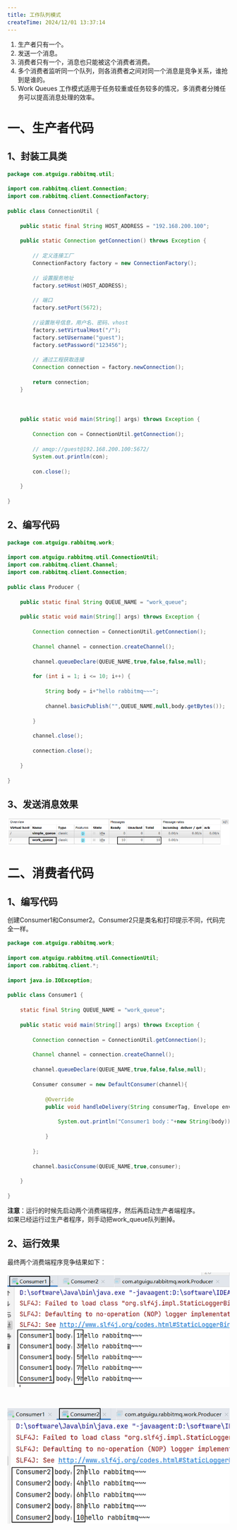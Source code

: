 ```yaml
---
title: 工作队列模式
createTime: 2024/12/01 13:37:14
---
```


1. 生产者只有一个。
2. 发送一个消息。
3. 消费者只有一个，消息也只能被这个消费者消费。
4. 多个消费者监听同一个队列，则各消费者之间对同一个消息是竞争关系，谁抢到是谁的。
5. Work Queues 工作模式适用于任务较重或任务较多的情况，多消费者分摊任务可以提高消息处理的效率。
# 一、生产者代码
## 1、封装工具类
```java
package com.atguigu.rabbitmq.util;  
  
import com.rabbitmq.client.Connection;  
import com.rabbitmq.client.ConnectionFactory;  
  
public class ConnectionUtil {  
  
    public static final String HOST_ADDRESS = "192.168.200.100";  
  
    public static Connection getConnection() throws Exception {  
  
        // 定义连接工厂  
        ConnectionFactory factory = new ConnectionFactory();  
  
        // 设置服务地址  
        factory.setHost(HOST_ADDRESS);  
  
        // 端口  
        factory.setPort(5672);  
  
        //设置账号信息，用户名、密码、vhost  
        factory.setVirtualHost("/");  
        factory.setUsername("guest");  
        factory.setPassword("123456");  
  
        // 通过工程获取连接  
        Connection connection = factory.newConnection();  
  
        return connection;  
    }  
  
  
  
    public static void main(String[] args) throws Exception {  
  
        Connection con = ConnectionUtil.getConnection();  
  
        // amqp://guest@192.168.200.100:5672/  
        System.out.println(con);  
  
        con.close();  
  
    }  
  
}
```



## 2、编写代码

```java
package com.atguigu.rabbitmq.work;  
  
import com.atguigu.rabbitmq.util.ConnectionUtil;  
import com.rabbitmq.client.Channel;  
import com.rabbitmq.client.Connection;  
  
public class Producer {  
  
    public static final String QUEUE_NAME = "work_queue";  
  
    public static void main(String[] args) throws Exception {  
  
        Connection connection = ConnectionUtil.getConnection();  
  
        Channel channel = connection.createChannel();  
  
        channel.queueDeclare(QUEUE_NAME,true,false,false,null);  
  
        for (int i = 1; i <= 10; i++) {  
  
            String body = i+"hello rabbitmq~~~";  
  
            channel.basicPublish("",QUEUE_NAME,null,body.getBytes());  
  
        }  
  
        channel.close();  
  
        connection.close();  
  
    }  
  
}
```



## 3、发送消息效果

![img](./assets/img60-1698977979067-1.png)



# 二、消费者代码

## 1、编写代码

创建Consumer1和Consumer2。Consumer2只是类名和打印提示不同，代码完全一样。
```java
package com.atguigu.rabbitmq.work;  
  
import com.atguigu.rabbitmq.util.ConnectionUtil;  
import com.rabbitmq.client.*;  
  
import java.io.IOException;  
  
public class Consumer1 {  
  
    static final String QUEUE_NAME = "work_queue";  
  
    public static void main(String[] args) throws Exception {  
  
        Connection connection = ConnectionUtil.getConnection();  
  
        Channel channel = connection.createChannel();  
  
        channel.queueDeclare(QUEUE_NAME,true,false,false,null);  
  
        Consumer consumer = new DefaultConsumer(channel){  
  
            @Override  
            public void handleDelivery(String consumerTag, Envelope envelope, AMQP.BasicProperties properties, byte[] body) throws IOException {  
  
                System.out.println("Consumer1 body："+new String(body));  
  
            }  
  
        };  
  
        channel.basicConsume(QUEUE_NAME,true,consumer);  
  
    }  
  
}
```

**注意**：运行的时候先启动两个消费端程序，然后再启动生产者端程序。<br/>
如果已经运行过生产者程序，则手动把work_queue队列删掉。<br/>



## 2、运行效果

最终两个消费端程序竞争结果如下：<br/>

![image-20231103103841644](./assets/image-20231103103841644.png)

<br/>

![image-20231103103955165](./assets/image-20231103103955165.png)